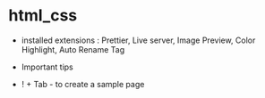 # html_css

- installed extensions : Prettier, Live server, Image Preview, Color Highlight, Auto Rename Tag

* Important tips

- ! + Tab - to create a sample page
